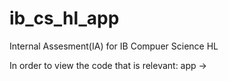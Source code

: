 # ib_cs_hl_app
Internal Assesment(IA) for IB Compuer Science HL 

In order to view the code that is relevant: 
app -> 
